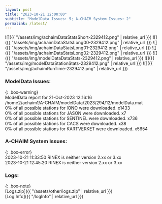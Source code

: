 ```yaml
---
layout: post
title: "2023-10-21 12:00:00"
subtitle: "ModelData Issues: 5; A-CHAIM System Issues: 2"
permalink: /latest/
---
```


![]({{ "/assets/img/achaimDataStatsShort-2329412.png" | relative_url }})
![]({{ "/assets/img/achaimDataStatsLong00-2329412.png" | relative_url }})
![]({{ "/assets/img/achaimDataStatsLong01-2329412.png" | relative_url }})
![]({{ "/assets/img/achaimDataStatsLong02-2329412.png" | relative_url }})
![]({{ "/assets/img/modelDataDataStats-2329412.png" | relative_url }})
![]({{ "/assets/img/modelDataStationStats-2329412.png" | relative_url }})
![]({{ "/assets/img/achaimRunTime-2329412.png" | relative_url }})


### ModelData Issues:  
  
{: .box-warning}  
 ModelData report for 21-Oct-2023 12:16:16   
 /home2/achaim1/A-CHAIM/modelData/2023/294/12/modelData.mat   
 0% of all possible stations for IONO were downloaded. x1433   
 0% of all possible stations for JASON were downloaded. x7   
 0% of all possible stations for SENTINEL were downloaded. x736   
 0% of all possible stations for CACS were downloaded. x38   
 0% of all possible stations for KARTVERKET were downloaded. x5654   
  
### A-CHAIM System Issues:  
  
{: .box-error}  
2023-10-21 11:33:50 RINEX is neither version 2.xx or 3.xx  
2023-10-21 12:45:20 RINEX is neither version 2.xx or 3.xx  

### Logs:  
  
{: .box-note}  
[Logs.zip]({{ "/assets/other/logs.zip" | relative_url }})  
[Log Info]({{ "/logInfo" | relative_url }})  
